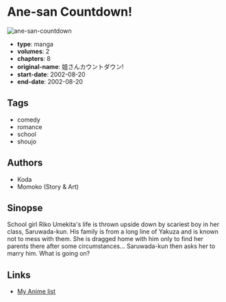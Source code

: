 # Ane-san Countdown!

![ane-san-countdown](https://cdn.myanimelist.net/images/manga/1/73289.jpg)

-   **type**: manga
-   **volumes**: 2
-   **chapters**: 8
-   **original-name**: 姐さんカウントダウン!
-   **start-date**: 2002-08-20
-   **end-date**: 2002-08-20

## Tags

-   comedy
-   romance
-   school
-   shoujo

## Authors

-   Koda
-   Momoko (Story & Art)

## Sinopse

School girl Riko Umekita's life is thrown upside down by scariest boy in her class, Saruwada-kun. His family is from a long line of Yakuza and is known not to mess with them. She is dragged home with him only to find her parents there after some circumstances... Saruwada-kun then asks her to marry him. What is going on?

## Links

-   [My Anime list](https://myanimelist.net/manga/41175/Ane-san_Countdown)
